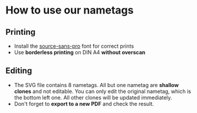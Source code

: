 # How to use our nametags

## Printing

- Install the [source-sans-pro](https://github.com/adobe-fonts/source-sans-pro/releases/latest) font for correct prints
- Use **borderless printing** on DIN A4 **without overscan**

## Editing

- The SVG file contains 8 nametags. All but one nametag are **shallow clones** and not editable. You can only edit the original nametag, which is the bottom left one. All other clones will be updated immediately.
- Don't forget to **export to a new PDF** and check the result.
